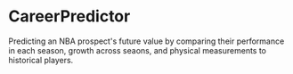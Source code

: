 # CareerPredictor
Predicting an NBA prospect's future value by comparing their performance in each season, growth across seaons, and physical measurements to historical players.
